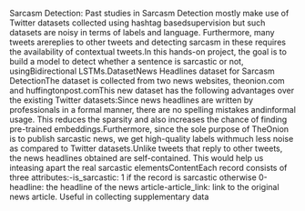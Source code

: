 Sarcasm Detection: Past studies in Sarcasm Detection mostly make use of Twitter datasets collected using hashtag basedsupervision but such datasets are noisy in terms of labels and language. Furthermore, many tweets arereplies to other tweets and detecting sarcasm in these requires the availability of contextual tweets.In this hands-on project, the goal is to build a model to detect whether a sentence is sarcastic or not, usingBidirectional LSTMs.DatasetNews Headlines dataset for Sarcasm DetectionThe dataset is collected from two news websites, theonion.com and huffingtonpost.comThis new dataset has the following advantages over the existing Twitter datasets:Since news headlines are written by professionals in a formal manner, there are no spelling mistakes andinformal usage. This reduces the sparsity and also increases the chance of finding pre-trained embeddings.Furthermore, since the sole purpose of TheOnion is to publish sarcastic news, we get high-quality labels withmuch less noise as compared to Twitter datasets.Unlike tweets that reply to other tweets, the news headlines obtained are self-contained. This would help us inteasing apart the real sarcastic elementsContentEach record consists of three attributes:-is_sarcastic: 1 if the record is sarcastic otherwise 0-headline: the headline of the news article-article_link: link to the original news article. Useful in collecting supplementary data
